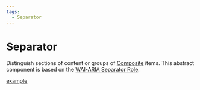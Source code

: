```yaml
---
tags:
  - Separator
---
```


# Separator

<div data-description>

Distinguish sections of content or groups of <a href="/components/composite">Composite</a> items. This abstract component is based on the <a href="https://w3c.github.io/aria/#separator">WAI-ARIA Separator Role</a>.

</div>

<div data-tags></div>

<a href="../examples/separator/index.tsx" data-playground>example</a>
